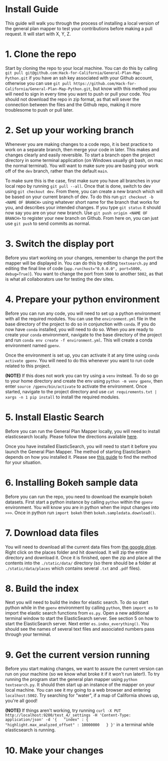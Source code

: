 # Install Guide

This guide will walk you through the process of installing a local version of the general plan mapper to test your contributions before making a pull request. It will start with X, Y, Z.

# 1. Clone the repo

Start by cloning the repo to your local machine. You can do this by calling `git pull git@github.com:Hack-for-California/General-Plan-Map-Python.git` if you have an ssh key associated with your Github account, otherwise you can use `git pull https://github.com/Hack-for-California/General-Plan-Map-Python.git`, but know with this method you will need to sign in every time you want to push or pull your code. You should not download the repo in zip format, as that will sever the connection between the files and the Github repo, making it more troublesome to push or pull later.

# 2. Set up your working branch

Whenever you are making changes to a code repo, it is best practice to work on a separate branch, then merge your code in later. This makes and changes clearly and easily reversible. To start a branch open the project directory in some terminal application (on Windows usually git bash, on mac the normal terminal). You will want to make sure you are basing your work off of the `dev` branch, rather than the default `main`.

To make sure this is the case, first make sure you have all branches in your local repo by running `git pull --all`. Once that is done, switch to dev using `git checkout dev`. From there, you can create a new branch which will be based on your current branch of dev. To do this run `git checkout -b <NAME OF BRANCH>` using whatever short name for the branch that works for you, and describes your intended changes. If you type `git status` it should now say you are on your new branch. Use `git push origin <NAME OF BRANCH>` to register your new branch on Github. From here on, you can just use `git push` to send commits as normal.

# 3. Switch the display port

Before you start working on your changes, remember to change the port the mapper will be displayed in. You can do this by editing `textsearch.py` and editing the final line of code (`app.run(host="0.0.0.0", port=5000, debug=True)`). You want to change the port from `5000` to another `5002`, as that is what all collaborators use for testing the dev sites.

# 4. Prepare your python environment

Before you can run any code, you will need to set up a python environment with all the required modules. You can use the `environment.yml` file in the base directory of the project to do so in conjunction with `conda`. If you do now have `conda` installed, you will need to do so. When you are ready to create your `conda` environment, navigate to the base directory of the project and run `conda env create -f environment.yml`. This will create a conda environment named `gpenv`.

Once the environment is set up, you can activate it at any time using `conda activate gpenv`. You will need to do this whenever you want to run code related to this project.

**(NOTE)** If this does not work you can try using a `venv` instead. To do so go to your home directory and create the env using `python -m venv gpenv`, then enter `source /gpenv/bin/activate` to activate the environment. Once started, navigate to the project directory and use `cat requirements.txt | xargs -n 1 pip install` to install the required modules.

# 5. Install Elastic Search

Before you can run the General Plan Mapper locally, you will need to install elasticsearch locally. Please follow the directions available [here](https://www.elastic.co/guide/en/elasticsearch/reference/current/install-elasticsearch.html).

Once you have installed ElasticSearch, you will need to start it before you launch the General Plan Mapper. The method of starting ElasticSearch depends on how you installed it. Please see [this guide](https://www.elastic.co/guide/en/elasticsearch/reference/current/starting-elasticsearch.html) to find the method for your situation.

# 6. Installing Bokeh sample data

Before you can run the repo, you need to download the example bokeh datasets. First start a python instance by calling `python` within the `gpenv` environment. You will know you are in python when the input changes into `>>>`. Once in python run `import bokeh` then `bokeh.sampledata.download()`.

# 7. Download data files

You will need to download all the current data files from [the google drive](https://drive.google.com/drive/u/2/folders/1E6-I1oL4DX88TYxI59TBN_lOJtp0vMzR). Right click on the places folder and hit download. It will zip the entire directory and download it. Once it is finished, open the zip and place all the contents into the `./static/data/` directory (so there should be a folder at `./static/data/places` which contains several `.txt` and `.pdf` files).

# 8. Build the index

Next you will need to build the index for elastic search. To do so start python while in the `gpenv` environment by calling `python`, then `import es` to import the elastic search functions from `es.py`. Open a new additional terminal window to start the ElasticSearch server. See section 5 on how to start the ElasticSearch server. Next enter `es.index_everything()`. You should see the names of several text files and associated numbers pass through your terminal.

# 9. Get the current version running

Before you start making changes, we want to assure the current version can run on your machine (so we know what broke it if it won't run later!). To try running the program start the general plan mapper using `python textsearch.py`. It should then start up an instance of the mapper on your local machine. You can see it my going to a web browser and entering `localhost:5002`. Try searching for "water", if a map of California shows up, you're all good!

**(NOTE)** If things aren't working, try running `curl -X PUT http://localhost:9200/test_4/_settings -H 'Content-Type: application/json' -d '{   "index" : {     "highlight.max_analyzed_offset" : 10000000   } }'` in a terminal while elasticsearch is running.

# 10. Make your changes
